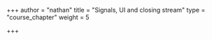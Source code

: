 +++
author = "nathan"
title = "Signals, UI and closing stream"
type = "course_chapter"
weight = 5

+++
